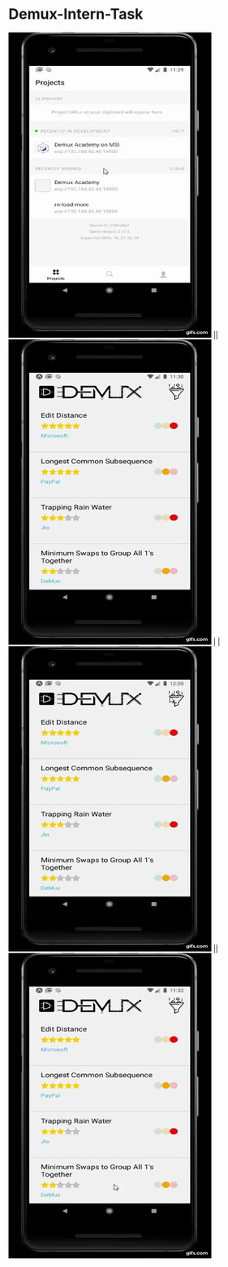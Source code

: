 # Demux-Intern-Task

<img src="https://github.com/ishanarya0/Demux-Intern-Task/blob/main/gifs/gif.gif" width="400" height="600" /> || <img src="https://github.com/ishanarya0/Demux-Intern-Task/blob/main/gifs/gif1.gif" width="400" height="600" /> |
|<img src="https://github.com/ishanarya0/Demux-Intern-Task/blob/main/gifs/gif2.gif" width="400" height="600" /> || <img src="https://github.com/ishanarya0/Demux-Intern-Task/blob/main/gifs/gif3.gif" width="400" height="600" />


